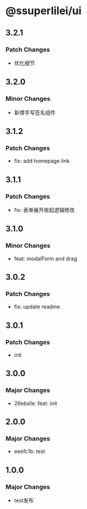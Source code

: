 # @ssuperlilei/ui

## 3.2.1

### Patch Changes

- 优化细节

## 3.2.0

### Minor Changes

- 新增手写签名组件

## 3.1.2

### Patch Changes

- fix: add homepage link

## 3.1.1

### Patch Changes

- fix: 表单展开收起逻辑修改

## 3.1.0

### Minor Changes

- feat: modalForm and drag

## 3.0.2

### Patch Changes

- fix: update readme

## 3.0.1

### Patch Changes

- init

## 3.0.0

### Major Changes

- 26eba1e: feat: init

## 2.0.0

### Major Changes

- eeefc1b: test

## 1.0.0

### Major Changes

- test发布
